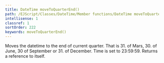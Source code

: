 ```yaml
---
title: DateTime moveToQuarterEnd()
path: /EJScript/Classes/DateTime/Member functions/DateTime moveToQuarterEnd()
intellisense: 1
classref: 1
sortOrder: 222
keywords: moveToQuarterEnd()
---
```


Moves the datetime to the end of current quarter. That is 31. of Mars, 30. of June, 30 of September or 31. of December. Time is set to 23:59:59. Returns a reference to itself.


